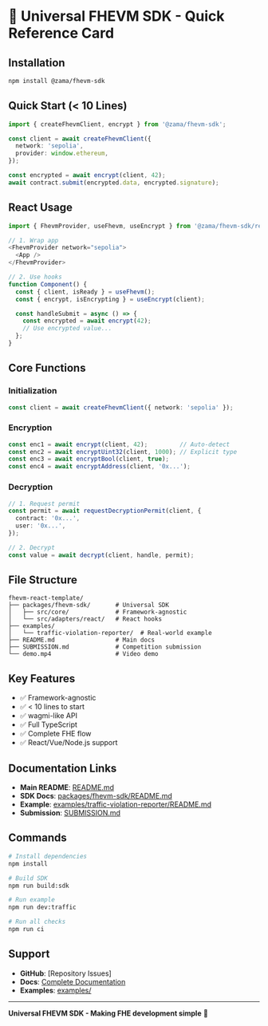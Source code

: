 # 🚀 Universal FHEVM SDK - Quick Reference Card

## Installation

```bash
npm install @zama/fhevm-sdk
```

## Quick Start (< 10 Lines)

```typescript
import { createFhevmClient, encrypt } from '@zama/fhevm-sdk';

const client = await createFhevmClient({
  network: 'sepolia',
  provider: window.ethereum,
});

const encrypted = await encrypt(client, 42);
await contract.submit(encrypted.data, encrypted.signature);
```

## React Usage

```typescript
import { FhevmProvider, useFhevm, useEncrypt } from '@zama/fhevm-sdk/react';

// 1. Wrap app
<FhevmProvider network="sepolia">
  <App />
</FhevmProvider>

// 2. Use hooks
function Component() {
  const { client, isReady } = useFhevm();
  const { encrypt, isEncrypting } = useEncrypt(client);

  const handleSubmit = async () => {
    const encrypted = await encrypt(42);
    // Use encrypted value...
  };
}
```

## Core Functions

### Initialization
```typescript
const client = await createFhevmClient({ network: 'sepolia' });
```

### Encryption
```typescript
const enc1 = await encrypt(client, 42);         // Auto-detect
const enc2 = await encryptUint32(client, 1000); // Explicit type
const enc3 = await encryptBool(client, true);
const enc4 = await encryptAddress(client, '0x...');
```

### Decryption
```typescript
// 1. Request permit
const permit = await requestDecryptionPermit(client, {
  contract: '0x...',
  user: '0x...',
});

// 2. Decrypt
const value = await decrypt(client, handle, permit);
```

## File Structure

```
fhevm-react-template/
├── packages/fhevm-sdk/       # Universal SDK
│   ├── src/core/             # Framework-agnostic
│   └── src/adapters/react/   # React hooks
├── examples/
│   └── traffic-violation-reporter/  # Real-world example
├── README.md                 # Main docs
├── SUBMISSION.md             # Competition submission
└── demo.mp4                  # Video demo
```

## Key Features

- ✅ Framework-agnostic
- ✅ < 10 lines to start
- ✅ wagmi-like API
- ✅ Full TypeScript
- ✅ Complete FHE flow
- ✅ React/Vue/Node.js support

## Documentation Links

- **Main README**: [README.md](./README.md)
- **SDK Docs**: [packages/fhevm-sdk/README.md](./packages/fhevm-sdk/README.md)
- **Example**: [examples/traffic-violation-reporter/README.md](./examples/traffic-violation-reporter/README.md)
- **Submission**: [SUBMISSION.md](./SUBMISSION.md)

## Commands

```bash
# Install dependencies
npm install

# Build SDK
npm run build:sdk

# Run example
npm run dev:traffic

# Run all checks
npm run ci
```

## Support

- **GitHub**: [Repository Issues]
- **Docs**: [Complete Documentation](./README.md)
- **Examples**: [examples/](./examples/)

---

**Universal FHEVM SDK - Making FHE development simple** 🔐
